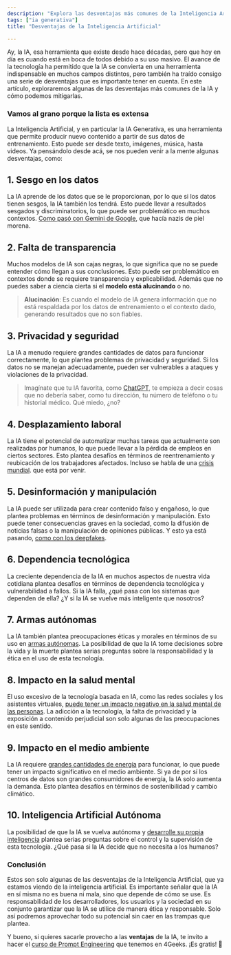 ```yaml
---
description: "Explora las desventajas más comunes de la Inteligencia Artificial y cómo podemos mitigarlas."
tags: ["ia generativa"]
title: "Desventajas de la Inteligencia Artificial"

---
```


Ay, la IA, esa herramienta que existe desde hace décadas, pero que hoy en día es cuando está en boca de todos debido a su uso masivo. El avance de la tecnología ha permitido que la IA se convierta en una herramienta indispensable en muchos campos distintos, pero también ha traído consigo una serie de desventajas que es importante tener en cuenta. En este artículo, exploraremos algunas de las desventajas más comunes de la IA y cómo podemos mitigarlas.

### Vamos al grano porque la lista es extensa

La Inteligencia Artificial, y en particular la IA Generativa, es una herramienta que permite producir nuevo contenido a partir de sus datos de entrenamiento. Esto puede ser desde texto, imágenes, música, hasta videos. Ya pensándolo desde acá, se nos pueden venir a la mente algunas desventajas, como:

## 1. **Sesgo en los datos**

La IA aprende de los datos que se le proporcionan, por lo que si los datos tienen sesgos, la IA también los tendrá. Esto puede llevar a resultados sesgados y discriminatorios, lo que puede ser problemático en muchos contextos. [Como pasó con Gemini de Google](https://es.wired.com/articulos/gemini-queria-ser-politicamente-correcto-hasta-que-hizo-imagenes-de-segunda-guerra-mundial), que hacía nazis de piel morena.

## 2. **Falta de transparencia**
Muchos modelos de IA son cajas negras, lo que significa que no se puede entender cómo llegan a sus conclusiones. Esto puede ser problemático en contextos donde se requiere transparencia y explicabilidad. Además que no puedes saber a ciencia cierta si el **modelo está alucinando** o no.

> **Alucinación**: Es cuando el modelo de IA genera información que no está respaldada por los datos de entrenamiento o el contexto dado, generando resultados que no son fiables.

## 3. **Privacidad y seguridad**
La IA a menudo requiere grandes cantidades de datos para funcionar correctamente, lo que plantea problemas de privacidad y seguridad. Si los datos no se manejan adecuadamente, pueden ser vulnerables a ataques y violaciones de la privacidad.

> Imagínate que tu IA favorita, como [ChatGPT](https://www.openai.com/chatgpt), te empieza a decir cosas que no debería saber, como tu dirección, tu número de teléfono o tu historial médico. Qué miedo, ¿no?

## 4. **Desplazamiento laboral**
La IA tiene el potencial de automatizar muchas tareas que actualmente son realizadas por humanos, lo que puede llevar a la pérdida de empleos en ciertos sectores. Esto plantea desafíos en términos de reentrenamiento y reubicación de los trabajadores afectados. Incluso se habla de una [crisis mundial](https://es.euronews.com/next/2024/01/15/casi-el-40-de-los-empleos-del-mundo-se-veran-afectados-por-la-ia-segun-la-jefa-del-fmi). que está por venir.

## 5. **Desinformación y manipulación**

La IA puede ser utilizada para crear contenido falso y engañoso, lo que plantea problemas en términos de desinformación y manipulación. Esto puede tener consecuencias graves en la sociedad, como la difusión de noticias falsas o la manipulación de opiniones públicas. Y esto ya está pasando, [como con los deepfakes](https://www.lisainstitute.com/blogs/blog/deepfakes-tipos-consejos-riesgos-amenazas#:~:text=Los%20Deepfakes%20o%20%22falsedades%20profundas,parezcan%20originales%2C%20aut%C3%A9nticos%20y%20reales.).

## 6. **Dependencia tecnológica**
La creciente dependencia de la IA en muchos aspectos de nuestra vida cotidiana plantea desafíos en términos de dependencia tecnológica y vulnerabilidad a fallos. Si la IA falla, ¿qué pasa con los sistemas que dependen de ella? ¿Y si la IA se vuelve más inteligente que nosotros? 


## 7. **Armas autónomas**
La IA también plantea preocupaciones éticas y morales en términos de su uso en [armas autónomas](https://www.weforum.org/agenda/2021/06/the-accelerating-development-of-weapons-powered-by-artificial-risk-is-a-risk-to-humanity/). La posibilidad de que la IA tome decisiones sobre la vida y la muerte plantea serias preguntas sobre la responsabilidad y la ética en el uso de esta tecnología.

## 8. **Impacto en la salud mental**
El uso excesivo de la tecnología basada en IA, como las redes sociales y los asistentes virtuales, [puede tener un impacto negativo en la salud mental de las personas](https://www.bbvaopenmind.com/tecnologia/inteligencia-artificial/asi-influira-la-inteligencia-artificial-en-la-mente-humana/#:~:text=De%20esta%20forma%2C%20la%20inteligencia,explotar%20nuestras%20habilidades%20m%C3%A1s%20humanas.). La adicción a la tecnología, la falta de privacidad y la exposición a contenido perjudicial son solo algunas de las preocupaciones en este sentido.

## 9. **Impacto en el medio ambiente**
La IA requiere [grandes cantidades de energía](https://elperiodicodelaenergia.com/inteligencia-artificial-puede-llegar-consumir-electricidad-pais/) para funcionar, lo que puede tener un impacto significativo en el medio ambiente. Si ya de por sí los centros de datos son grandes consumidores de energía, la IA solo aumenta la demanda. Esto plantea desafíos en términos de sostenibilidad y cambio climático.

## 10. **Inteligencia Artificial Autónoma**

La posibilidad de que la IA se vuelva autónoma y [desarrolle su propia inteligencia](https://www.vozdeamerica.com/a/inteligencia-artificial-autonoma-realidad-o-ficcion-de-hollywood-/6996258.html) plantea serias preguntas sobre el control y la supervisión de esta tecnología. ¿Qué pasa si la IA decide que no necesita a los humanos?


### Conclusión

Estos son solo algunas de las desventajas de la Inteligencia Artificial, que ya estamos viendo de la inteligencia artificial. Es importante señalar que la IA en sí misma no es buena ni mala, sino que depende de cómo se use. Es responsabilidad de los desarrolladores, los usuarios y la sociedad en su conjunto garantizar que la IA se utilice de manera ética y responsable. Solo así podremos aprovechar todo su potencial sin caer en las trampas que plantea.

Y bueno, si quieres sacarle provecho a las **ventajas** de la IA, te invito a hacer el [curso de Prompt Engineering](https://4geeks.com/interactive-exercise/prompt-engineering-exercise-course) que tenemos en 4Geeks. ¡Es gratis! 🎉
